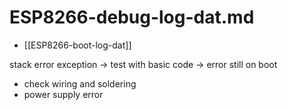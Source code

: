 
# ESP8266-debug-log-dat.md

- [[ESP8266-boot-log-dat]]


stack error exception 
-> test with basic code 
-> error still on boot

- check wiring and soldering
- power supply error 